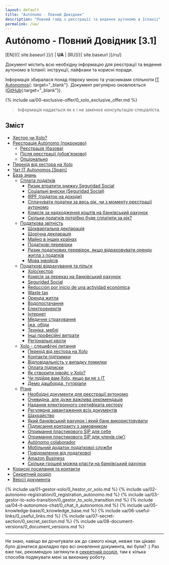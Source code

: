 ```yaml
---
layout: default
title: "Autónomo - Повний Довідник"
description: "Повний гайд з реєстрації та ведення аутономо в Іспанії"
permalink: /ua/
---
```


<style>
.container-lg.px-3.my-5.markdown-body h1:first-of-type {
    display: none;
}
#autónomo---повний-довідник-31 {
    margin-top: 0;
}
</style>

# Autónomo - Повний Довідник [3.1]

[EN]({{ site.baseurl }}/) | **UA** | [RU]({{ site.baseurl }}/ru/)

Документ містить всю необхідну інформацію для реєстрації та ведення аутономо в Іспанії: інструкції, лайфхаки та корисні
поради.

Інформація збиралася понад півроку мною та учасниками спільноти [IT Autonomos](https://bit.ly/it-autonomos-es){:
target="_blank"}. Документ регулярно оновлюється ([GitHub](https://bit.ly/it-autonomos-github){:target="_blank"}).

{% include ua/00-exclusive-offer/0_xolo_exclusive_offer.md %}

> Інформація надається як є і не замінює консультацію спеціаліста.

## Зміст

- [Хестор чи Xolo?](#хестор-чи-xolo)
- [Реєстрація Autónomo (покроково)](#реєстрація-autónomo-покроково)
    - [Реєстрація (базова)](#реєстрація-базова)
    - [Після реєстрації (обов'язково)](#після-реєстрації-обовязково)
    - [Опціонально](#опціонально)
- [Перехід від хестора на Xolo](#перехід-від-хестора-на-xolo)
- [Чат IT Autonomos [Spain]](#чат-it-autonomos-spain)
- [База знань](#база-знань)
    - [Сплата податків](#сплата-податків)
        - [Ризик втратити знижку Seguridad Social](#ризик-втратити-знижку-seguridad-social)
        - [Соціальні внески (Seguridad Social)](#соціальні-внески-seguridad-social)
        - [IRPF (податок на доходи)](#irpf-податок-на-доходи)
        - [Сплачувати податки за весь рік, чи з моменту реєстрації аутономо](#сплачувати-податки-за-весь-рік-чи-з-моменту-реєстрації-аутономо)
        - [Комісія за надходження коштів на банківський рахунок](#комісія-за-надходження-коштів-на-банківський-рахунок)
        - [Скільки податків потрібно буде сплатити за рік?](#скільки-податків-потрібно-буде-сплатити-за-рік)
    - [Податкова звітність](#податкова-звітність)
        - [Щоквартальна декларація](#щоквартальна-декларація)
        - [Щорічна декларація](#щорічна-декларація)
        - [Майно в інших країнах](#майно-в-інших-країнах)
        - [Податкові перевірки](#податкові-перевірки)
        - [Ризик податкових перевірок, якщо відраховувати оренду житла з податків](#ризик-податкових-перевірок-якщо-відраховувати-оренду-житла-з-податків)
        - [Мова інвойсів](#мова-інвойсів)
    - [Податкові відрахування та пільги](#податкові-відрахування-та-пільги)
        - [Xolo/хестор](#xoloхестор)
        - [Комісія за переказ на банківський рахунок](#комісія-за-переказ-на-банківський-рахунок)
        - [Seguridad Social](#seguridad-social)
        - [Reducción por inicio de una actividad económica](#reducción-por-inicio-de-una-actividad-económica)
        - [Waste tax](#waste-tax)
        - [Оренда житла](#оренда-житла)
        - [Водопостачання](#водопостачання)
        - [Електроенергія](#електроенергія)
        - [Інтернет](#інтернет)
        - [Медичне страхування](#медичне-страхування)
        - [Їжа, обіди](#їжа-обіди)
        - [Техніка, меблі](#техніка-меблі)
        - [Інші професійні витрати](#інші-професійні-витрати)
        - [Регіональні квоти](#регіональні-квоти)
    - [Xolo - специфічні питання](#xolo---специфічні-питання)
        - [Перехід від хестора на Xolo](#перехід-від-хестора-на-xolo-1)
        - [Контакти підтримки](#контакти-підтримки)
        - [Відповідальність у випадку помилки](#відповідальність-у-випадку-помилки)
        - [Оплата підписки](#оплата-підписки)
        - [Як створити інвойс у Xolo?](#як-створити-інвойс-у-xolo)
        - [Чи підійде вам Xolo, якщо ви не з IT](#чи-підійде-вам-xolo-якщо-ви-не-з-it)
        - [Демо дашборда, туторіали](#демо-дашборда-туторіали)
    - [Різне](#різне)
        - [Необхідні документи для реєстрації аутономо](#необхідні-документи-для-реєстрації-аутономо) 
        - [Очевидна, але дуже важлива рекомендація](#очевидна-але-дуже-важлива-рекомендація)
        - [Надання електронного сертифіката хестору](#надання-електронного-сертифіката-хестору)
        - [Регулярне завантаження всіх документів](#регулярне-завантаження-всіх-документів)
        - [Шахрайство](#шахрайство)
        - [Який банківський рахунок і який банк використовувати](#який-банківський-рахунок-і-який-банк-використовувати)
        - [Підписання контракту з замовником](#підписання-контракту-з-замовником)
        - [Отримання пластикового SIP для себе](#отримання-пластикового-sip-для-себе)
        - [Отримання пластикового SIP для членів сім'ї](#отримання-пластикового-sip-для-членів-сімї)
        - [Autónomo colaborador](#autónomo-colaborador)
        - [Мобільний додаток податкової служби](#мобільний-додаток-податкової-служби)
        - [Повідомлення від податкової](#повідомлення-від-податкової)
        - [Amazon Business](#amazon-business)
        - [Скільки грошей можна класти на банківський рахунок](#скільки-грошей-можна-класти-на-банківський-рахунок)
- [Корисні посилання та контакти](#корисні-посилання-та-контакти)
- [Секретний розділ](#секретний-розділ)
- [Версії документа](#версії-документа)

{% include ua/01-gestor-xolo/0_hestor_or_xolo.md %}
{% include ua/02-autonomo-registration/0_registration_autonomo.md %}
{% include ua/03-gestor-to-xolo-transition/0_gestor_to_xolo_transition.md %}
{% include ua/04-it-autonomos-chat/0_chat_it_autonomos.md %}
{% include ua/05-knowledge-base/0_knowledge_base.md %}
{% include ua/06-useful-links/0_useful_links.md %}
{% include ua/07-secret-section/0_secret_section.md %}
{% include ua/08-document-versions/0_document_versions.md %}

---

Не знаю, навіщо ви дочитували аж до самого кінця, невже так цікаво було дізнатися докладно про всі оновлення документа,
які були? :)
Раз вже так, рекомендую заглянути в [секретний розділ](#секретний-розділ), там є кілька способів подякувати мені за
виконану роботу.
